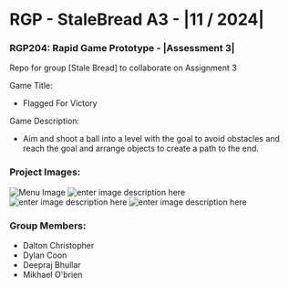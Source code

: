 
# RGP - StaleBread A3 - |11 / 2024|

### RGP204: Rapid Game Prototype - |Assessment 3|
 Repo for group [Stale Bread] to collaborate on Assignment 3

Game Title: 
 - Flagged For Victory

Game Description: 

 - Aim and shoot a ball into a level with the goal to avoid obstacles and reach the goal and arrange objects to create a path to the end.


### Project Images:

![Menu Image](https://media.githubusercontent.com/media/DaltonChris/RGP_Stale_Bread_A3/main/Assets/ScreenCaps/menu.png?token=BB6XGGEF2MLW53LZSVWLPMDHGBWLQ)
![enter image description here](https://media.githubusercontent.com/media/DaltonChris/RGP_Stale_Bread_A3/main/Assets/ScreenCaps/b.png?token=BB6XGGGWF6BFNFBVTKE3BGTHGBWK2)
![enter image description here](https://media.githubusercontent.com/media/DaltonChris/RGP_Stale_Bread_A3/main/Assets/ScreenCaps/c.png?token=BB6XGGFESTJJ6VPFH74RFP3HGBWLW)
![enter image description here](https://media.githubusercontent.com/media/DaltonChris/RGP_Stale_Bread_A3/main/Assets/ScreenCaps/b.png?token=BB6XGGGWF6BFNFBVTKE3BGTHGBWK2)

### Group Members:

-   Dalton Christopher
-   Dylan Coon
-   Deepraj Bhullar
-   Mikhael O'brien
  
